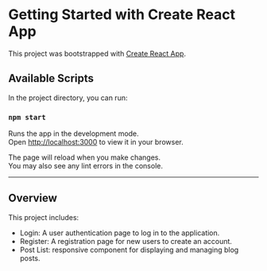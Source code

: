 # Getting Started with Create React App

This project was bootstrapped with [Create React App](https://github.com/facebook/create-react-app).

## Available Scripts

In the project directory, you can run:

### `npm start`

Runs the app in the development mode.\
Open [http://localhost:3000](http://localhost:3000) to view it in your browser.

The page will reload when you make changes.\
You may also see any lint errors in the console.

*****************************************************************************************************************
## Overview
This project includes:

* Login: A user authentication page to log in to the application.
* Register: A registration page for new users to create an account.
* Post List: responsive component for displaying and managing blog posts.

